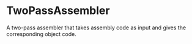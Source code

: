 # TwoPassAssembler
A two-pass assembler that takes assembly code as input and gives the corresponding object code.
